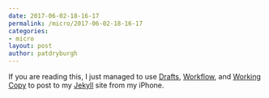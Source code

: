 ```yaml
---
date: 2017-06-02-18-16-17
permalink: /micro/2017-06-02-18-16-17
categories:
- micro
layout: post
author: patdryburgh
---
```


If you are reading this, I just managed to use [Drafts](http://agiletortoise.com/drafts/), [Workflow](https://workflow.is/), and [Working Copy](https://workingcopyapp.com/) to post to my [Jekyll](https://jekyllrb.com/) site from my iPhone.
